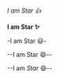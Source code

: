 *I am Star :+1:*

**I am Star :sparkles:**

-I am Star :smiley:-

--I am Star :smile:--

--I am *Star* :smile:--
